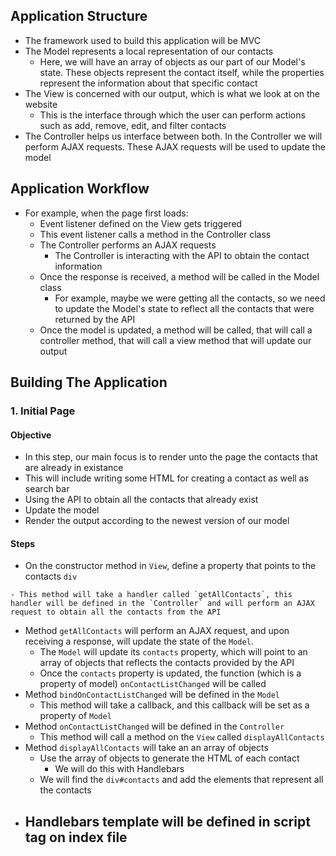 ## Application Structure
  - The framework used to build this application will be MVC
  - The Model represents a local representation of our contacts
    - Here, we will have an array of objects as our part of our Model's state. These objects represent the contact itself, while the properties represent the information about that specific contact
  - The View is concerned with our output, which is what we look at on the website
    - This is the interface through which the user can perform actions such as add, remove, edit, and filter contacts
  - The Controller helps us interface between both. In the Controller we will perform AJAX requests. These AJAX requests will be used to update the model

## Application Workflow
  - For example, when the page first loads:
    - Event listener defined on the View gets triggered
    - This event listener calls a method in the Controller class
    - The Controller performs an AJAX requests 
      - The Controller is interacting with the API to obtain the contact information
    - Once the response is received, a method will be called in the Model class
      - For example, maybe we were getting all the contacts, so we need to update the Model's state to reflect all the contacts that were returned by the API
    - Once the model is updated, a method will be called, that will call a controller method, that will call a view method that will update our output

## Building The Application
  ### 1. Initial Page

  #### Objective
  - In this step, our main focus is to render unto the page the contacts that are already in existance
  - This will include writing some HTML for creating a contact as well as search bar
  - Using the API to obtain all the contacts that already exist
  - Update the model
  - Render the output according to the newest version of our model

  #### Steps
  - On the constructor method in `View`, define a property that points to the contacts `div`
  <!-- - Define a method on `View` called `bindInitialPageLoad`
    - This method will add an event listener that will get called when the DOM is constructed -->
    - This method will take a handler called `getAllContacts`, this handler will be defined in the `Controller` and will perform an AJAX request to obtain all the contacts from the API
  - Method `getAllContacts` will perform an AJAX request, and upon receiving a response, will update the state of the `Model`.
    - The `Model` will update its `contacts` property, which will point to an array of objects that reflects the contacts provided by the API
    - Once the `contacts` property is updated, the function (which is a property of model) `onContactListChanged` will be called
  - Method `bindOnContactListChanged` will be defined in the `Model`
    - This method will take a callback, and this callback will be set as a property of `Model`
  - Method `onContactListChanged` will be defined in the `Controller`
    - This method will call a method on the `View` called `displayAllContacts`
  - Method `displayAllContacts` will take an an array of objects
    - Use the array of objects to generate the HTML of each contact
      - We will do this with Handlebars
    - We will find the `div#contacts` and add the elements that represent all the contacts
  - Handlebars template will be defined in script tag on index file
    - 
    
      
